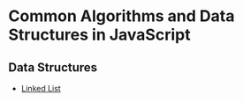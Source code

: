 # Common Algorithms and Data Structures in JavaScript

## Data Structures

* [Linked List](src/data-structures/linked-list)
